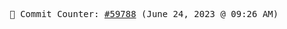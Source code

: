 <p align="center">
    <samp>
        📮 Commit Counter: <a href="https://github.com/Javascript-void0/Javascript-void0/commits/main">#59788</a> (June 24, 2023 @ 09:26 AM)
    </samp>
</p>